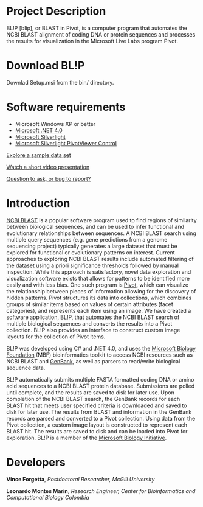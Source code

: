 Project Description
===================

BL!P [blip], or BLAST in Pivot, is a computer program that automates the NCBI BLAST alignment of coding DNA or protein sequences and processes the results for visualization in the Microsoft Live Labs program Pivot.

Download BL!P
=============

Downlad Setup.msi from the bin/ directory.

Software requirements
=====================

 * Microsoft Windows XP or better
 * [Microsoft .NET 4.0](http://www.microsoft.com/en-us/download/details.aspx?id=17851)
 * [Microsoft Silverlight](http://www.microsoft.com/getsilverlight/Get-Started/Install/Default.aspx)
 * [Microsoft Silverlight PivotViewer Control](http://www.microsoft.com/en-us/download/details.aspx?id=17747)

 

[Explore a sample data set](http://www.genomequebec.mcgill.ca/compgen/public/blip/blip_demo/blip.html)

[Watch a short video presentation](http://research.microsoft.com/apps/video/default.aspx?id=142016)

[Question to ask, or bug to report?](https://github.com/vforget)

Introduction
============

[NCBI BLAST](http://blast.ncbi.nlm.nih.gov/Blast.cgi) is a popular software program used to find regions of similarity between biological sequences, 
and can be used to infer functional and evolutionary relationships between sequences. A NCBI BLAST  search using multiple query sequences 
(e.g. gene predictions from a genome sequencing project) typically generates a large dataset that must be explored for functional or 
evolutionary patterns on interest. Current approaches to exploring NCBI BLAST results  include automated filtering of the dataset using a priori 
significance thresholds followed by manual inspection. While this approach is satisfactory, novel data exploration and visualization software 
exists that allows for patterns to be identified more easily  and with less bias. One such program is 
[Pivot](http://www.silverlight.net/learn/pivotviewer/), which can visualize the relationship between pieces of information allowing for the discovery 
of hidden patterns. Pivot structures its data into collections, which combines groups of similar items based on values of certain attributes
(facet categories), and represents each item using an image. We have created a software application, BL!P, that automates the NCBI BLAST search 
of multiple biological sequences and converts the results into a Pivot collection. BL!P also provides an interface  to construct custom image 
layouts for the collection of Pivot items.

BL!P was developed using C# and .NET 4.0, and uses the [Microsoft Biology Foundation](http://mbf.codeplex.com) (MBF) bioinformatics toolkit to 
access NCBI resources such as NCBI BLAST and [GenBank](http://www.ncbi.nlm.nih.gov/genbank/), as well as parsers to read/write biological sequence data.

BL!P automatically submits multiple FASTA formatted coding DNA or 
amino acid sequences to a NCBI BLAST protein database. Submissions are polled until complete, and the results are saved to disk for later use. 
Upon completion of the NCBI BLAST search, the GenBank  records for each BLAST hit that meets user specified criteria is downloaded and saved to 
disk for later use. The results from BLAST and information in the GenBank records are parsed and converted to a Pivot collection. Using data from 
the Pivot collection,  a custom image layout is constructed to represent each BLAST hit. The results are saved to disk and can be loaded into 
Pivot for exploration. BL!P is a member of the [Microsoft Biology Initiative](http://research.microsoft.com/bio/).

Developers
==========

**Vince Forgetta**, _Postdoctoral Researcher, McGill University_

**Leonardo Montes Marin**, _Research Engineer, Center for Bioinformatics and Computational Biology Colombia_
